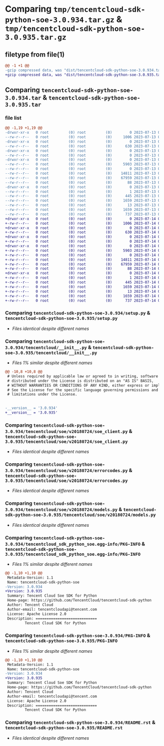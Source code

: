 # Comparing `tmp/tencentcloud-sdk-python-soe-3.0.934.tar.gz` & `tmp/tencentcloud-sdk-python-soe-3.0.935.tar.gz`

## filetype from file(1)

```diff
@@ -1 +1 @@
-gzip compressed data, was "dist/tencentcloud-sdk-python-soe-3.0.934.tar", last modified: Thu Jul 13 00:32:25 2023, max compression
+gzip compressed data, was "dist/tencentcloud-sdk-python-soe-3.0.935.tar", last modified: Fri Jul 14 00:37:19 2023, max compression
```

## Comparing `tencentcloud-sdk-python-soe-3.0.934.tar` & `tencentcloud-sdk-python-soe-3.0.935.tar`

### file list

```diff
@@ -1,19 +1,19 @@
-drwxr-xr-x   0 root         (0) root         (0)        0 2023-07-13 00:32:25.000000 tencentcloud-sdk-python-soe-3.0.934/
--rw-r--r--   0 root         (0) root         (0)     1006 2023-07-13 00:32:25.000000 tencentcloud-sdk-python-soe-3.0.934/setup.py
-drwxr-xr-x   0 root         (0) root         (0)        0 2023-07-13 00:32:25.000000 tencentcloud-sdk-python-soe-3.0.934/tencentcloud/
--rw-r--r--   0 root         (0) root         (0)      630 2023-07-13 00:32:25.000000 tencentcloud-sdk-python-soe-3.0.934/tencentcloud/__init__.py
-drwxr-xr-x   0 root         (0) root         (0)        0 2023-07-13 00:32:25.000000 tencentcloud-sdk-python-soe-3.0.934/tencentcloud/soe/
--rw-r--r--   0 root         (0) root         (0)        0 2023-07-13 00:32:25.000000 tencentcloud-sdk-python-soe-3.0.934/tencentcloud/soe/__init__.py
-drwxr-xr-x   0 root         (0) root         (0)        0 2023-07-13 00:32:25.000000 tencentcloud-sdk-python-soe-3.0.934/tencentcloud/soe/v20180724/
--rw-r--r--   0 root         (0) root         (0)     5903 2023-07-13 00:32:25.000000 tencentcloud-sdk-python-soe-3.0.934/tencentcloud/soe/v20180724/soe_client.py
--rw-r--r--   0 root         (0) root         (0)        0 2023-07-13 00:32:25.000000 tencentcloud-sdk-python-soe-3.0.934/tencentcloud/soe/v20180724/__init__.py
--rw-r--r--   0 root         (0) root         (0)    14811 2023-07-13 00:32:25.000000 tencentcloud-sdk-python-soe-3.0.934/tencentcloud/soe/v20180724/errorcodes.py
--rw-r--r--   0 root         (0) root         (0)    67959 2023-07-13 00:32:25.000000 tencentcloud-sdk-python-soe-3.0.934/tencentcloud/soe/v20180724/models.py
--rw-r--r--   0 root         (0) root         (0)       88 2023-07-13 00:32:25.000000 tencentcloud-sdk-python-soe-3.0.934/setup.cfg
-drwxr-xr-x   0 root         (0) root         (0)        0 2023-07-13 00:32:25.000000 tencentcloud-sdk-python-soe-3.0.934/tencentcloud_sdk_python_soe.egg-info/
--rw-r--r--   0 root         (0) root         (0)        1 2023-07-13 00:32:25.000000 tencentcloud-sdk-python-soe-3.0.934/tencentcloud_sdk_python_soe.egg-info/dependency_links.txt
--rw-r--r--   0 root         (0) root         (0)      445 2023-07-13 00:32:25.000000 tencentcloud-sdk-python-soe-3.0.934/tencentcloud_sdk_python_soe.egg-info/SOURCES.txt
--rw-r--r--   0 root         (0) root         (0)     1659 2023-07-13 00:32:25.000000 tencentcloud-sdk-python-soe-3.0.934/tencentcloud_sdk_python_soe.egg-info/PKG-INFO
--rw-r--r--   0 root         (0) root         (0)       13 2023-07-13 00:32:25.000000 tencentcloud-sdk-python-soe-3.0.934/tencentcloud_sdk_python_soe.egg-info/top_level.txt
--rw-r--r--   0 root         (0) root         (0)     1659 2023-07-13 00:32:25.000000 tencentcloud-sdk-python-soe-3.0.934/PKG-INFO
--rw-r--r--   0 root         (0) root         (0)      737 2023-07-13 00:32:25.000000 tencentcloud-sdk-python-soe-3.0.934/README.rst
+drwxr-xr-x   0 root         (0) root         (0)        0 2023-07-14 00:37:19.000000 tencentcloud-sdk-python-soe-3.0.935/
+-rw-r--r--   0 root         (0) root         (0)     1006 2023-07-14 00:37:19.000000 tencentcloud-sdk-python-soe-3.0.935/setup.py
+drwxr-xr-x   0 root         (0) root         (0)        0 2023-07-14 00:37:19.000000 tencentcloud-sdk-python-soe-3.0.935/tencentcloud/
+-rw-r--r--   0 root         (0) root         (0)      630 2023-07-14 00:37:19.000000 tencentcloud-sdk-python-soe-3.0.935/tencentcloud/__init__.py
+drwxr-xr-x   0 root         (0) root         (0)        0 2023-07-14 00:37:19.000000 tencentcloud-sdk-python-soe-3.0.935/tencentcloud/soe/
+-rw-r--r--   0 root         (0) root         (0)        0 2023-07-14 00:37:19.000000 tencentcloud-sdk-python-soe-3.0.935/tencentcloud/soe/__init__.py
+drwxr-xr-x   0 root         (0) root         (0)        0 2023-07-14 00:37:19.000000 tencentcloud-sdk-python-soe-3.0.935/tencentcloud/soe/v20180724/
+-rw-r--r--   0 root         (0) root         (0)     5903 2023-07-14 00:37:19.000000 tencentcloud-sdk-python-soe-3.0.935/tencentcloud/soe/v20180724/soe_client.py
+-rw-r--r--   0 root         (0) root         (0)        0 2023-07-14 00:37:19.000000 tencentcloud-sdk-python-soe-3.0.935/tencentcloud/soe/v20180724/__init__.py
+-rw-r--r--   0 root         (0) root         (0)    14811 2023-07-14 00:37:19.000000 tencentcloud-sdk-python-soe-3.0.935/tencentcloud/soe/v20180724/errorcodes.py
+-rw-r--r--   0 root         (0) root         (0)    67959 2023-07-14 00:37:19.000000 tencentcloud-sdk-python-soe-3.0.935/tencentcloud/soe/v20180724/models.py
+-rw-r--r--   0 root         (0) root         (0)       88 2023-07-14 00:37:19.000000 tencentcloud-sdk-python-soe-3.0.935/setup.cfg
+drwxr-xr-x   0 root         (0) root         (0)        0 2023-07-14 00:37:19.000000 tencentcloud-sdk-python-soe-3.0.935/tencentcloud_sdk_python_soe.egg-info/
+-rw-r--r--   0 root         (0) root         (0)        1 2023-07-14 00:37:19.000000 tencentcloud-sdk-python-soe-3.0.935/tencentcloud_sdk_python_soe.egg-info/dependency_links.txt
+-rw-r--r--   0 root         (0) root         (0)      445 2023-07-14 00:37:19.000000 tencentcloud-sdk-python-soe-3.0.935/tencentcloud_sdk_python_soe.egg-info/SOURCES.txt
+-rw-r--r--   0 root         (0) root         (0)     1659 2023-07-14 00:37:19.000000 tencentcloud-sdk-python-soe-3.0.935/tencentcloud_sdk_python_soe.egg-info/PKG-INFO
+-rw-r--r--   0 root         (0) root         (0)       13 2023-07-14 00:37:19.000000 tencentcloud-sdk-python-soe-3.0.935/tencentcloud_sdk_python_soe.egg-info/top_level.txt
+-rw-r--r--   0 root         (0) root         (0)     1659 2023-07-14 00:37:19.000000 tencentcloud-sdk-python-soe-3.0.935/PKG-INFO
+-rw-r--r--   0 root         (0) root         (0)      737 2023-07-14 00:37:19.000000 tencentcloud-sdk-python-soe-3.0.935/README.rst
```

### Comparing `tencentcloud-sdk-python-soe-3.0.934/setup.py` & `tencentcloud-sdk-python-soe-3.0.935/setup.py`

 * *Files identical despite different names*

### Comparing `tencentcloud-sdk-python-soe-3.0.934/tencentcloud/__init__.py` & `tencentcloud-sdk-python-soe-3.0.935/tencentcloud/__init__.py`

 * *Files 1% similar despite different names*

```diff
@@ -10,8 +10,8 @@
 # Unless required by applicable law or agreed to in writing, software
 # distributed under the License is distributed on an "AS IS" BASIS,
 # WITHOUT WARRANTIES OR CONDITIONS OF ANY KIND, either express or implied.
 # See the License for the specific language governing permissions and
 # limitations under the License.
 
 
-__version__ = '3.0.934'
+__version__ = '3.0.935'
```

### Comparing `tencentcloud-sdk-python-soe-3.0.934/tencentcloud/soe/v20180724/soe_client.py` & `tencentcloud-sdk-python-soe-3.0.935/tencentcloud/soe/v20180724/soe_client.py`

 * *Files identical despite different names*

### Comparing `tencentcloud-sdk-python-soe-3.0.934/tencentcloud/soe/v20180724/errorcodes.py` & `tencentcloud-sdk-python-soe-3.0.935/tencentcloud/soe/v20180724/errorcodes.py`

 * *Files identical despite different names*

### Comparing `tencentcloud-sdk-python-soe-3.0.934/tencentcloud/soe/v20180724/models.py` & `tencentcloud-sdk-python-soe-3.0.935/tencentcloud/soe/v20180724/models.py`

 * *Files identical despite different names*

### Comparing `tencentcloud-sdk-python-soe-3.0.934/tencentcloud_sdk_python_soe.egg-info/PKG-INFO` & `tencentcloud-sdk-python-soe-3.0.935/tencentcloud_sdk_python_soe.egg-info/PKG-INFO`

 * *Files 1% similar despite different names*

```diff
@@ -1,10 +1,10 @@
 Metadata-Version: 1.1
 Name: tencentcloud-sdk-python-soe
-Version: 3.0.934
+Version: 3.0.935
 Summary: Tencent Cloud Soe SDK for Python
 Home-page: https://github.com/TencentCloud/tencentcloud-sdk-python
 Author: Tencent Cloud
 Author-email: tencentcloudapi@tencent.com
 License: Apache License 2.0
 Description: ============================
         Tencent Cloud SDK for Python
```

### Comparing `tencentcloud-sdk-python-soe-3.0.934/PKG-INFO` & `tencentcloud-sdk-python-soe-3.0.935/PKG-INFO`

 * *Files 1% similar despite different names*

```diff
@@ -1,10 +1,10 @@
 Metadata-Version: 1.1
 Name: tencentcloud-sdk-python-soe
-Version: 3.0.934
+Version: 3.0.935
 Summary: Tencent Cloud Soe SDK for Python
 Home-page: https://github.com/TencentCloud/tencentcloud-sdk-python
 Author: Tencent Cloud
 Author-email: tencentcloudapi@tencent.com
 License: Apache License 2.0
 Description: ============================
         Tencent Cloud SDK for Python
```

### Comparing `tencentcloud-sdk-python-soe-3.0.934/README.rst` & `tencentcloud-sdk-python-soe-3.0.935/README.rst`

 * *Files identical despite different names*

